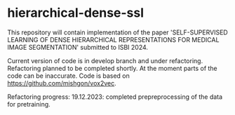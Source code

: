 # hierarchical-dense-ssl
This repository will contain implementation of the paper 'SELF-SUPERVISED LEARNING OF DENSE HIERARCHICAL REPRESENTATIONS FOR MEDICAL IMAGE SEGMENTATION' submitted to ISBI 2024.

Current version of code is in develop branch and under refactoring. Refactoring planned to be completed shortly.
At the moment parts of the code can be inaccurate.
Code is based on https://github.com/mishgon/vox2vec.

Refactoring progress:
19.12.2023: completed prepreprocessing of the data for pretraining.

